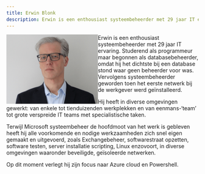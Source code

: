 ```yaml
---
title: Erwin Blonk
description: Erwin is een enthousiast systeembeheerder met 29 jaar IT ervaring. Hij heeft in diverse omgevingen gewerkt; Van enkele tot tienduizenden werkplekken en van eenmans-‘team’ tot grote verspreide IT teams met specialistische taken. Op dit moment verlegt Erwin zijn focus naar Azure cloud en Powershell. 
---
```


<div class="employee-profile-picture" style="float:left; width: 240px;">
    <img src="./image.png" style="float:left; width: 240px; margin-top:0px; margin-bottom:0px; padding-right: 5px;"/>
</div>
<div class="employee-profile-text">
Erwin is een enthousiast systeembeheerder met 29 jaar IT ervaring. Studerend als programmeur maar begonnen als databasebeheerder, omdat hij het dichtste bij een database stond waar geen beheerder voor was. Vervolgens systeembeheerder geworden toen het eerste netwerk bij de werkgever werd geïnstalleerd.

Hij heeft in diverse omgevingen gewerkt: van enkele tot tienduizenden werkplekken en van eenmans-‘team’ tot grote verspreide IT teams met specialistische taken.

Terwijl Microsoft systeembeheer de hoofdmoot van het werk is gebleven heeft hij alle voorkomende en nodige werkzaamheden zich snel eigen gemaakt en uitgevoerd, zoals Exchangebeheer, softwarestraat opzetten, software testen, server installatie scripting, Linux enzovoort, in diverse omgevingen waaronder beveiligde, geïsoleerde netwerken.

Op dit moment verlegt hij zijn focus naar Azure cloud en Powershell. 
</div>
